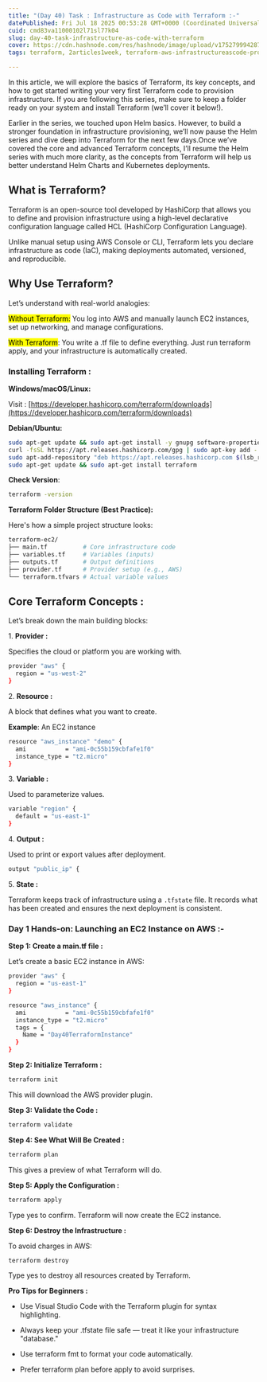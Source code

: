 ```yaml
---
title: "(Day 40) Task : Infrastructure as Code with Terraform :-"
datePublished: Fri Jul 18 2025 00:53:28 GMT+0000 (Coordinated Universal Time)
cuid: cmd83va11000102l71sl77k04
slug: day-40-task-infrastructure-as-code-with-terraform
cover: https://cdn.hashnode.com/res/hashnode/image/upload/v1752799942879/659655ae-024d-411f-b6a6-ae79e6dac43c.jpeg
tags: terraform, 2articles1week, terraform-aws-infrastructureascode-provisioning-automation-cloudcomputing, abhishek-veeramalla

---
```


In this article, we will explore the basics of Terraform, its key concepts, and how to get started writing your very first Terraform code to provision infrastructure. If you are following this series, make sure to keep a folder ready on your system and install Terraform (we’ll cover it below!).

Earlier in the series, we touched upon Helm basics. However, to build a stronger foundation in infrastructure provisioning, we’ll now pause the Helm series and dive deep into Terraform for the next few days.Once we’ve covered the core and advanced Terraform concepts, I’ll resume the Helm series with much more clarity, as the concepts from Terraform will help us better understand Helm Charts and Kubernetes deployments.

## What is Terraform?

Terraform is an open-source tool developed by HashiCorp that allows you to define and provision infrastructure using a high-level declarative configuration language called HCL (HashiCorp Configuration Language).

Unlike manual setup using AWS Console or CLI, Terraform lets you declare infrastructure as code (IaC), making deployments automated, versioned, and reproducible.

## Why Use Terraform?

Let’s understand with real-world analogies:

<mark>Without Terraform:</mark> You log into AWS and manually launch EC2 instances, set up networking, and manage configurations.

<mark>With Terraform</mark>: You write a .tf file to define everything. Just run terraform apply, and your infrastructure is automatically created.

### Installing Terraform :

**Windows/macOS/Linux:**

Visit : [https://developer.hashicorp.com/terraform/downloads](https://developer.hashicorp.com/terraform/downloads)

**Debian/Ubuntu:**

```bash
sudo apt-get update && sudo apt-get install -y gnupg software-properties-common curl
curl -fsSL https://apt.releases.hashicorp.com/gpg | sudo apt-key add -
sudo apt-add-repository "deb https://apt.releases.hashicorp.com $(lsb_release -cs) main"
sudo apt-get update && sudo apt-get install terraform
```

**Check Version**:

```bash
terraform -version
```

**Terraform Folder Structure (Best Practice):**

Here's how a simple project structure looks:

```bash
terraform-ec2/
├── main.tf          # Core infrastructure code
├── variables.tf     # Variables (inputs)
├── outputs.tf       # Output definitions
├── provider.tf      # Provider setup (e.g., AWS)
└── terraform.tfvars # Actual variable values
```

## Core Terraform Concepts :

Let’s break down the main building blocks:

1\. **Provider :**

Specifies the cloud or platform you are working with.

```bash
provider "aws" {
  region = "us-west-2"
}
```

2\. **Resource :**

A block that defines what you want to create.

**Example**: An EC2 instance

```bash
resource "aws_instance" "demo" {
  ami           = "ami-0c55b159cbfafe1f0"
  instance_type = "t2.micro"
}
```

3\. **Variable :**

Used to parameterize values.

```bash
variable "region" {
  default = "us-east-1"
}
```

4\. **Output :**

Used to print or export values after deployment.

```bash
output "public_ip" {
```

5\. **State :**

Terraform keeps track of infrastructure using a `.tfstate` file. It records what has been created and ensures the next deployment is consistent.

### Day 1 Hands-on: Launching an EC2 Instance on AWS :-

**Step 1: Create a main.tf file :**

Let’s create a basic EC2 instance in AWS:

```bash
provider "aws" {
  region = "us-east-1"
}

resource "aws_instance" {
  ami           = "ami-0c55b159cbfafe1f0"
  instance_type = "t2.micro"
  tags = {
    Name = "Day40TerraformInstance"
  }
}
```

**Step 2: Initialize Terraform :**

```bash
terraform init
```

This will download the AWS provider plugin.

**Step 3: Validate the Code :**

```bash
terraform validate
```

**Step 4: See What Will Be Created :**

```bash
terraform plan
```

This gives a preview of what Terraform will do.

**Step 5: Apply the Configuration :**

```bash
terraform apply
```

Type yes to confirm. Terraform will now create the EC2 instance.

**Step 6: Destroy the Infrastructure :**

To avoid charges in AWS:

```bash
terraform destroy
```

Type yes to destroy all resources created by Terraform.

**Pro Tips for Beginners :**

* Use Visual Studio Code with the Terraform plugin for syntax highlighting.
    
* Always keep your .tfstate file safe — treat it like your infrastructure "database."
    
* Use terraform fmt to format your code automatically.
    
* Prefer terraform plan before apply to avoid surprises.